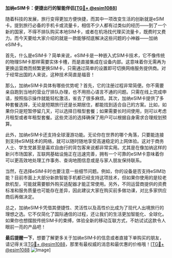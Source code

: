**加纳eSIM卡：便捷出行的智能伴侣[[TG💪+ @esim1088](https://t.me/s/esim1088)]**

随着科技的发展，旅行变得更加方便快捷，而其中一项改变生活的创新就是eSIM卡。提到旅行必备的手机卡或流量卡，相信不少人都有过类似的经历——到了一个新的国家，不得不排队购买本地SIM卡，或者在机场找代理买流量卡，既费时又费力。而今天要给大家介绍的就是一款能够彻底解决这些问题的小神器——加纳eSIM卡。

首先，什么是eSIM卡？简单来说，eSIM卡是一种嵌入式SIM卡技术，它不像传统的物理SIM卡那样需要实体卡槽，而是直接集成在设备内部。这意味着你无需再为更换运营商而频繁更换SIM卡，只需通过简单的设置即可切换网络服务提供商。对于经常出国的人来说，这种技术简直是福音！

那么，加纳eSIM卡具体有哪些优势呢？首先，它的注册过程非常简便。你不需要亲自跑到当地的营业厅排队办理，也不用担心语言不通的问题。只需在线上完成申请，按照指示操作就能轻松激活，省去了很多麻烦。其次，加纳eSIM卡提供了多种套餐选择，无论是短期旅行还是长期居住，都能找到适合自己的方案。比如，如果你只是短暂停留几天，可以选择日租型套餐；如果需要长时间使用，则可以考虑月租型或者年租型套餐。这些灵活的选择确保了用户可以根据自身需求合理规划预算。

此外，加纳eSIM卡还支持全球漫游功能。无论你在世界的哪个角落，只要能连接到支持eSIM技术的网络，就可以随时随地享受高速稳定的上网体验。这对于商务人士、学生党甚至是喜欢自由行的背包客来说都非常实用。尤其是在像加纳这样的新兴市场国家，互联网基础设施正在迅速完善，拥有一个可靠的eSIM卡意味着你可以更高效地处理工作事务、查询地图信息或是与家人朋友保持联系。

当然，在选择eSIM卡时也要注意一些细节问题。例如，你的设备是否支持eSIM功能？目前市面上大部分新款智能手机都已经支持这项技术，但如果你使用的是较老款机型，可能就需要额外购买适配器才能正常使用。另外，不同运营商提供的资费标准和服务质量也可能存在差异，因此建议大家在购买前多做功课，对比多家供应商后再做决定。

总之，加纳eSIM卡凭借其便捷性、灵活性以及高性价比成为了现代人出境旅行的理想之选。它不仅简化了国际通信的过程，还让我们的生活更加智能化、全球化。如果你也想摆脱传统SIM卡的束缚，体验全新的移动互联方式，不妨试试这款令人眼前一亮的产品吧！

**最后提醒一下**，想要了解更多关于加纳eSIM卡的信息或者直接下单购买的朋友，请记得关注[TG💪+ @esim1088](https://t.me/s/esim1088)，那里有最权威的消息和最优惠的价格哦！[[TG💪+ @esim1088](https://t.me/s/esim1088) ![Image](https://i.postimg.cc/4NQfJmqS/Snipaste-2025-05-13-00-14-12.png)]